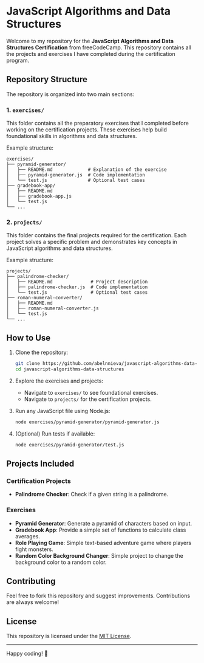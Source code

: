 # JavaScript Algorithms and Data Structures

Welcome to my repository for the **JavaScript Algorithms and Data Structures Certification** from freeCodeCamp. This repository contains all the projects and exercises I have completed during the certification program.

## Repository Structure

The repository is organized into two main sections:

### 1. `exercises/`

This folder contains all the preparatory exercises that I completed before working on the certification projects. These exercises help build foundational skills in algorithms and data structures.

Example structure:

```plaintext
exercises/
├── pyramid-generator/
│   ├── README.md             # Explanation of the exercise
│   ├── pyramid-generator.js  # Code implementation
│   └── test.js               # Optional test cases
├── gradebook-app/
│   ├── README.md
│   ├── gradebook-app.js
│   └── test.js
└── ...
```

### 2. `projects/`

This folder contains the final projects required for the certification. Each project solves a specific problem and demonstrates key concepts in JavaScript algorithms and data structures.

Example structure:

```plaintext
projects/
├── palindrome-checker/
│   ├── README.md              # Project description
│   ├── palindrome-checker.js  # Code implementation
│   └── test.js                # Optional test cases
├── roman-numeral-converter/
│   ├── README.md
│   ├── roman-numeral-converter.js
│   └── test.js
└── ...
```

## How to Use

1. Clone the repository:

   ```bash
   git clone https://github.com/abelnnieva/javascript-algorithms-data-structures.git
   cd javascript-algorithms-data-structures
   ```

2. Explore the exercises and projects:

   - Navigate to `exercises/` to see foundational exercises.
   - Navigate to `projects/` for the certification projects.

3. Run any JavaScript file using Node.js:

   ```bash
   node exercises/pyramid-generator/pyramid-generator.js
   ```

4. (Optional) Run tests if available:
   ```bash
   node exercises/pyramid-generator/test.js
   ```

## Projects Included

### Certification Projects

- **Palindrome Checker**: Check if a given string is a palindrome.

### Exercises

- **Pyramid Generator**: Generate a pyramid of characters based on input.
- **Gradebook App**: Provide a simple set of functions to calculate class averages.
- **Role Playing Game**: Simple text-based adventure game where players fight monsters.
- **Random Color Background Changer**: Simple project to change the background color to a random color.

## Contributing

Feel free to fork this repository and suggest improvements. Contributions are always welcome!

## License

This repository is licensed under the [MIT License](LICENSE).

---

Happy coding! 🚀
